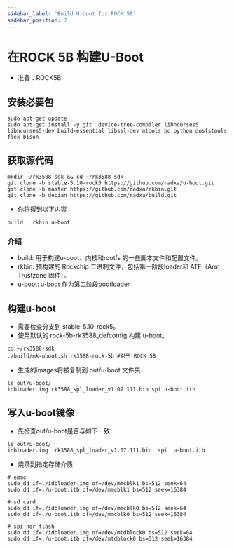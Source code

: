 ```yaml
---
sidebar_label: 'Build U-boot for ROCK 5B'
sidebar_position: 7
---
```


# 在ROCK 5B 构建U-Boot

- 准备：ROCK5B

## 安装必要包

```
sudo apt-get update
sudo apt-get install -y git  device-tree-compiler libncurses5 libncurses5-dev build-essential libssl-dev mtools bc python dosfstools flex bison
```

## 获取源代码

```
mkdir ~/rk3588-sdk && cd ~/rk3588-sdk
git clone -b stable-5.10-rock5 https://github.com/radxa/u-boot.git
git clone -b master https://github.com/radxa/rkbin.git
git clone -b debian https://github.com/radxa/build.git
```

- 你将得到以下内容

```
build   rkbin u-boot
```

### 介绍

- build: 用于构建u-boot、内核和rootfs 的一些脚本文件和配置文件。
- rkbin: 预构建的 Rockchip 二进制文件，包括第一阶段loader和 ATF（Arm Trustzone 固件）。
- u-boot: u-boot 作为第二阶段bootloader

## 构建u-boot

- 需要检查分支到 stable-5.10-rock5。
- 使用默认的 rock-5b-rk3588_defconfig 构建 u-boot。

```
cd ~/rk3588-sdk
./build/mk-uboot.sh rk3588-rock-5b #对于 ROCK 5B
```

- 生成的images将被复制到 out/u-boot 文件夹
```
ls out/u-boot/
idbloader.img rk3588_spl_loader_v1.07.111.bin spi u-boot.itb
```

## 写入u-boot镜像

- 先检查out/u-boot是否与如下一致
```
ls out/u-boot/
idbloader.img  rk3588_spl_loader_v1.07.111.bin  spi  u-boot.itb
```

- 烧录到指定存储介质
```
# emmc
sudo dd if=./idbloader.img of=/dev/mmcblk1 bs=512 seek=64
sudo dd if=./u-boot.itb of=/dev/mmcblk1 bs=512 seek=16384

# sd card
sudo dd if=./idbloader.img of=/dev/mmcblk0 bs=512 seek=64
sudo dd if=./u-boot.itb of=/dev/mmcblk0 bs=512 seek=16384

# spi nor flash
sudo dd if=./idbloader.img of=/dev/mtdblock0 bs=512 seek=64
sudo dd if=./u-boot.itb of=/dev/mtdblock0 bs=512 seek=16384
```